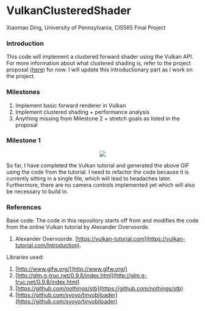 # VulkanClusteredShader

Xiaomao Ding, University of Pennsylvania, CIS565 Final Project

### Introduction
This code will implement a clustered forward shader using the Vulkan API. For more information about what clustered shading is, refer to the project proposal ([here](https://github.com/xnieamo/VulkanClusteredShader/blob/master/PROPOSAL.md)) for now. I will update this introductionary part as I work on the project.

### Milestones
1. Implement basic forward renderer in Vulkan
2. Implement clustered shading + performance analysis
3. Anything missing from Milestone 2 + stretch goals as listed in the proposal


### Milestone 1
<p align="center">
  <img src="https://github.com/xnieamo/VulkanClusteredShader/blob/master/img/modelExample.gif?raw=true">
</p>

So far, I have completed the Vulkan tutorial and generated the above GIF using the code from the tutorial. I need to refactor the code because it is currently sitting in a single file, which will lead to headaches later. Furthermore, there are no camera controls implemented yet which will also be necessary to build in.

### References
Base code: The code in this repository starts off from and modifies the code from the online Vulkan tutorial by Alexander Overvoorde.

1. Alexander Overvoorde. [https://vulkan-tutorial.com](https://vulkan-tutorial.com/Introduction).

Libraries used:

1. [http://www.glfw.org/](http://www.glfw.org/)
2. [http://glm.g-truc.net/0.9.8/index.html](http://glm.g-truc.net/0.9.8/index.html)
3. [https://github.com/nothings/stb](https://github.com/nothings/stb)
4. [https://github.com/syoyo/tinyobjloader](https://github.com/syoyo/tinyobjloader)
